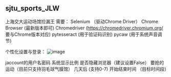 ## sjtu_sports_JLW
上海交大运动场馆捡漏王
需要：
Selenium  （驱动Chrome Driver）
Chrome Browser (最新版本即可)
Chromedriver (https://chromedriver.chromium.org/  要与Chrome版本对应)
pytesseract (用于验证码识别)
pycaw (用于系统声音调节)

个性化设置与登录：
![image](https://github.com/ghost-in-a-shell/sjtu_sports_JLW/assets/61978045/6586a7ef-16a2-4044-94e8-30c7b72ec37b)
 
jaccount的用户名密码
系统显示比例
是否隐藏浏览器（建议设置False）
要抢的运动（目前只支持羽毛球气膜馆）
几天后 (支持0-7)
开始结束时间 （目标时间段）
